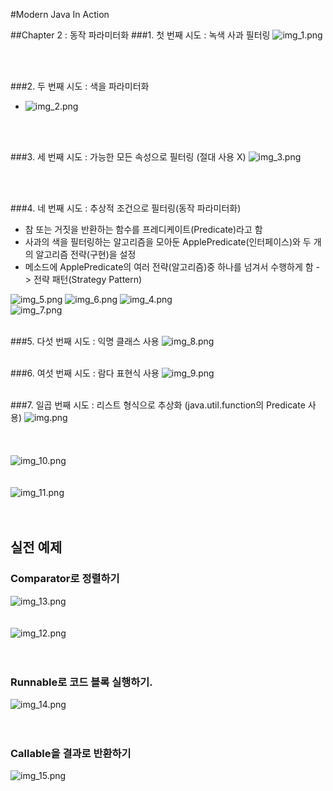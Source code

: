 #Modern Java In Action 

##Chapter 2 : 동작 파라미터화
###1. 첫 번째 시도 : 녹색 사과 필터링
  ![img_1.png](img_1.png)

<br/><br/>

###2. 두 번째 시도 : 색을 파라미터화
- ![img_2.png](img_2.png)

<br/><br/>

###3. 세 번째 시도 : 가능한 모든 속성으로 필터링 (절대 사용 X)
![img_3.png](img_3.png)

<br/><br/>

###4. 네 번째 시도 : 추상적 조건으로 필터링(동작 파라미터화)
  - 참 또는 거짓을 반환하는 함수를 프레디케이트(Predicate)라고 함
  - 사과의 색을 필터링하는 알고리즘을 모아둔 ApplePredicate(인터페이스)와 두 개의 알고리즘 전략(구현)을 설정
  - 메소드에 ApplePredicate의 여러 전략(알고리즘)중 하나를 넘겨서 수행하게 함 -> 전략 패턴(Strategy Pattern)

  ![img_5.png](img_5.png)
![img_6.png](img_6.png)
![img_4.png](img_4.png)
  <br/>
![img_7.png](img_7.png)
<br/><br/>

###5. 다섯 번째 시도 : 익명 클래스 사용
![img_8.png](img_8.png)
<br/><br/>

###6. 여섯 번째 시도 : 람다 표현식 사용
![img_9.png](img_9.png)
<br/><br/>

###7. 일곱 번째 시도 : 리스트 형식으로 추상화 (java.util.function의 Predicate 사용)
![img.png](img.png)
<br/><br/><br/><br/>
![img_10.png](img_10.png)
<br/><br/><br/>
![img_11.png](img_11.png)
<br/><br/><br/>

## 실전 예제
### Comparator로 정렬하기
![img_13.png](img_13.png)
<br/><br/><br/>
![img_12.png](img_12.png)
<br/><br/><br/>
### Runnable로 코드 블록 실행하기.
![img_14.png](img_14.png)
<br/><br/><br/>
### Callable을 결과로 반환하기
![img_15.png](img_15.png)
<br/><br/><br/>
